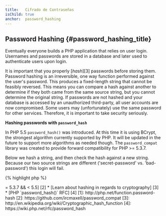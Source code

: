 ```yaml
---
title:   Cifrado de Contraseñas
isChild: true
anchor:  password_hashing
---
```


## Password Hashing {#password_hashing_title}

Eventually everyone builds a PHP application that relies on user login. Usernames and passwords are stored in a
database and later used to authenticate users upon login.

It is important that you properly [_hash_][3] passwords before storing them. Password hashing is an irreversible, one
way function performed against the user's password. This produces a fixed-length string that cannot be feasibly
reversed. This means you can compare a hash against another to determine if they both came from the same source string,
but you cannot determine the original string. If passwords are not hashed and your database is accessed by an
unauthorized third-party, all user accounts are now compromised. Some users may (unfortunately) use the same password
for other services. Therefore, it is important to take security seriously.

**Hashing passwords with `password_hash`**

In PHP 5.5 `password_hash()` was introduced. At this time it is using BCrypt, the strongest algorithm currently
supported by PHP. It will be updated in the future to support more algorithms as needed though. The `password_compat`
library was created to provide forward compatibility for PHP >= 5.3.7.

Below we hash a string, and then check the hash against a new string. Because our two source strings are different
('secret-password' vs. 'bad-password') this login will fail.

{% highlight php %}
<?php
require 'password.php';

$passwordHash = password_hash('secret-password', PASSWORD_DEFAULT);

if (password_verify('bad-password', $passwordHash)) {
    // Correct Password
} else {
    // Wrong password
}
{% endhighlight %}


* [Learn about `password_hash()`] [1]
* [`password_compat` for PHP >= 5.3.7 && < 5.5] [2]
* [Learn about hashing in regards to cryptography] [3]
* [PHP `password_hash()` RFC] [4]


[1]: http://php.net/function.password-hash
[2]: https://github.com/ircmaxell/password_compat
[3]: http://en.wikipedia.org/wiki/Cryptographic_hash_function
[4]: https://wiki.php.net/rfc/password_hash
